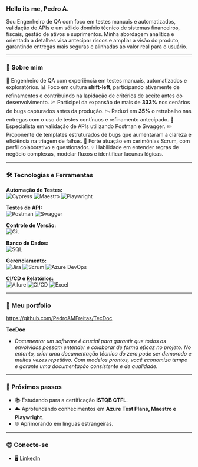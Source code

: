 ### Hello its me, Pedro A.

Sou Engenheiro de QA com foco em testes manuais e automatizados, validação de APIs e um sólido domínio técnico de sistemas financeiros, fiscais, gestão de ativos e suprimentos. Minha abordagem analítica e orientada a detalhes visa antecipar riscos e ampliar a visão do produto, garantindo entregas mais seguras e alinhadas ao valor real para o usuário.

---

### 📝 Sobre mim

🎯 Engenheiro de QA com experiência em testes manuais, automatizados e exploratórios.
📊 Foco em cultura **shift-left**, participando ativamente de refinamentos e contribuindo na lapidação de critérios de aceite antes do desenvolvimento.
📈 Participei da expansão de mais de **333%** nos cenários de bugs capturados antes da produção.
📉 Reduzi em **35%** o retrabalho nas entregas com o uso de testes contínuos e refinamento antecipado.
🔧 Especialista em validação de APIs utilizando Postman e Swagger.
✏️ Proponente de templates estruturados de bugs que aumentaram a clareza e eficiência na triagem de falhas.
🤝 Forte atuação em cerimônias Scrum, com perfil colaborativo e questionador.
💡 Habilidade em entender regras de negócio complexas, modelar fluxos e identificar lacunas lógicas.

---

### 🛠️ Tecnologias e Ferramentas

**Automação de Testes:**
<br>
![Cypress](https://img.shields.io/badge/Cypress-69D3A7?style=for-the-badge&logo=cypress&logoColor=white)
![Maestro](https://img.shields.io/badge/Maestro-007AFF?style=for-the-badge&logo=maestro&logoColor=white)
![Playwright](https://img.shields.io/badge/Playwright-2EAD33?style=for-the-badge&logo=playwright&logoColor=white)

**Testes de API:**
<br>
![Postman](https://img.shields.io/badge/Postman-FF6C37?style=for-the-badge&logo=postman&logoColor=white)
![Swagger](https://img.shields.io/badge/Swagger-85EA2D?style=for-the-badge&logo=swagger&logoColor=black)

**Controle de Versão:**
<br>
![Git](https://img.shields.io/badge/Git_Flow-E44C30?style=for-the-badge&logo=git&logoColor=white)

**Banco de Dados:**
<br>
![SQL](https://img.shields.io/badge/SQL-025E8C?style=for-the-badge&logo=microsoft-sql-server&logoColor=white)

**Gerenciamento:**
<br>
![Jira](https://img.shields.io/badge/Jira-0052CC?style=for-the-badge&logo=jira&logoColor=white)
![Scrum](https://img.shields.io/badge/Scrum-0096D6?style=for-the-badge&logo=scrumalliance&logoColor=white)
![Azure DevOps](https://img.shields.io/badge/Azure_DevOps-0078D7?style=for-the-badge&logo=azure-devops&logoColor=white)

**CI/CD e Relatórios:**
<br>
![Allure](https://img.shields.io/badge/Allure-7B4E94?style=for-the-badge&logo=allure-framework&logoColor=white)
![CI/CD](https://img.shields.io/badge/CI/CD-3B82F6?style=for-the-badge&logo=circleci&logoColor=white)
![Excel](https://img.shields.io/badge/Excel-217346?style=for-the-badge&logo=microsoft-excel&logoColor=white)

---

### 🚀 Meu portfolio

https://github.com/PedroAMFreitas/TecDoc

**TecDoc**
* *Documentar um software é crucial para garantir que todos os envolvidos possam entender e colaborar de forma eficaz no projeto. No entanto, criar uma documentação técnica do zero pode ser demorado e muitas vezes repetitivo. Com modelos prontos, você economiza tempo e garante uma documentação consistente e de qualidade.*

---

### 🌱 Próximos passos

* 📚 Estudando para a certificação **ISTQB CTFL**.
* ☁️ Aprofundando conhecimentos em **Azure Test Plans, Maestro e Playwright**.
* 🌐 Aprimorando em línguas estrangeiras.

---

### 😊 Conecte-se
* 🖥️ [LinkedIn](https://www.linkedin.com/in/pedro-antonio-moreira-de-freitas-6a7829a7/)
